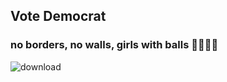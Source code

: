 ## Vote Democrat
### no borders, no walls, girls with balls 🦅🦅🦅💯

![download](https://github.com/whenwillkanyedrop/whenwillkanyedrop/assets/126821836/e12245b9-55d4-4c31-9bb7-7790b86dfda6)
